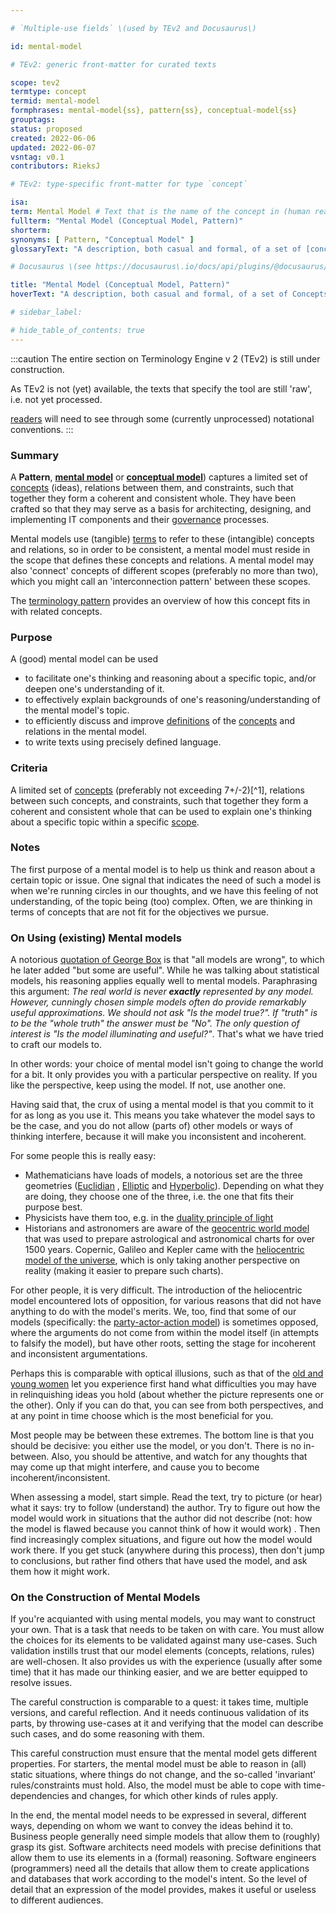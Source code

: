 ```yaml
---

# `Multiple-use fields` \(used by TEv2 and Docusaurus\)

id: mental-model

# TEv2: generic front-matter for curated texts

scope: tev2
termtype: concept
termid: mental-model
formphrases: mental-model{ss}, pattern{ss}, conceptual-model{ss}
grouptags:
status: proposed
created: 2022-06-06
updated: 2022-06-07
vsntag: v0.1
contributors: RieksJ

# TEv2: type-specific front-matter for type `concept`

isa:
term: Mental Model # Text that is the name of the concept in (human readable) texts.
fullterm: "Mental Model (Conceptual Model, Pattern)"
shorterm:
synonyms: [ Pattern, "Conceptual Model" ]
glossaryText: "A description, both casual and formal, of a set of [concepts](@) (ideas), relations between them, and constraints, that together form a coherent and consistent 'viewpoint', or 'way of thinking' about a certain topic."

# Docusaurus \(see https://docusaurus\.io/docs/api/plugins/@docusaurus/plugin-content-docs#markdown-front-matter\):

title: "Mental Model (Conceptual Model, Pattern)"
hoverText: "A description, both casual and formal, of a set of Concepts (ideas), relations between them, and constraints, that together form a coherent and consistent 'viewpoint', or 'way of thinking' about a certain topic."

# sidebar_label:

# hide_table_of_contents: true
---
```


:::caution
The entire section on Terminology Engine v 2 (TEv2) is still under construction.

As TEv2 is not (yet) available, the texts that specify the tool are still 'raw', i.e. not yet
processed.

[readers](@) will need to see through some (currently unprocessed) notational
conventions.
:::

### Summary

A **Pattern**, **[mental model](https://en.wikipedia.org/wiki/Mental_model)**
or **[conceptual model](https://en.wikipedia.org/wiki/Conceptual_model)**) captures a limited set
of [concepts](@) (ideas), relations between them, and constraints, such that together they form a
coherent and consistent whole. They have been crafted so that they may serve as a basis for
architecting, designing, and implementing IT components and their [governance](@) processes.

Mental models use (tangible) [terms](@) to refer to these (intangible) concepts and relations, so in
order to be consistent, a mental model must reside in the scope that defines these concepts and
relations. A mental model may also 'connect' concepts of different scopes (preferably no more than
two), which you might call an 'interconnection pattern' between these scopes.

The [terminology pattern](pattern-terminology@) provides an overview of how this concept fits in
with related concepts.

### Purpose

A (good) mental model can be used

- to facilitate one's thinking and reasoning about a specific topic, and/or deepen one's
  understanding of it.
- to effectively explain backgrounds of one's reasoning/understanding of the mental model's topic.
- to efficiently discuss and improve [definitions](@) of the [concepts](@) and relations in the
  mental model.
- to write texts using precisely defined language.

### Criteria

A limited set of [concepts](@) (preferably not exceeding 7+/-2)[^1], relations between such
concepts, and constraints, such that together they form a coherent and consistent whole that can be
used to explain one's thinking about a specific topic within a specific [scope](@).

### Notes

The first purpose of a mental model is to help us think and reason about a certain topic or issue.
One signal that indicates the need of such a model is when we're running circles in our thoughts,
and we have this feeling of not understanding, of the topic being (too) complex. Often, we are
thinking in terms of concepts that are not fit for the objectives we pursue.

### On Using (existing) Mental models

A
notorious [quotation of George Box](https://en.wikipedia.org/wiki/All_models_are_wrong#Quotations_of_George_Box)
is that "all models are wrong", to which he later added "but some are useful". While he was talking
about statistical models, his reasoning applies equally well to mental models. Paraphrasing this
argument: *The real world is never ***exactly*** represented by any model. However, cunningly chosen
simple models often do provide remarkably useful approximations. We should not ask "Is the model
true?". If "truth" is to be the "whole truth" the answer must be "No". The only question of interest
is "Is the model illuminating and useful?"*. That's what we have tried to craft our models to.

In other words: your choice of mental model isn't going to change the world for a bit. It only
provides you with a particular perspective on reality. If you like the perspective, keep using the
model. If not, use another one.

Having said that, the crux of using a mental model is that you commit to it for as long as you use
it. This means you take whatever the model says to be the case, and you do not allow (parts of)
other models or ways of thinking interfere, because it will make you inconsistent and incoherent.

For some people this is really easy:

- Mathematicians have loads of models, a notorious set are the three
  geometries ([Euclidian](https://en.wikipedia.org/wiki/Euclidean_geometry)
  , [Elliptic](https://en.wikipedia.org/wiki/Non-Euclidean_geometry#Elliptic_geometry)
  and [Hyperbolic](https://en.wikipedia.org/wiki/Non-Euclidean_geometry#Hyperbolic_geometry)).
  Depending on what they are doing, they choose one of the three, i.e. the one that fits their
  purpose best.
- Physicists have them too, e.g. in
  the [duality principle of light](https://en.wikipedia.org/wiki/Wave%E2%80%93particle_duality)
- Historians and astronomers are aware of
  the [geocentric world model](https://en.wikipedia.org/wiki/Geocentric_model) that was used to
  prepare astrological and astronomical charts for over 1500 years. Copernic, Galileo and Kepler
  came with the [heliocentric model of the universe](https://en.wikipedia.org/wiki/Heliocentrism),
  which is only taking another perspective on reality (making it easier to prepare such charts).

For other people, it is very difficult. The introduction of the heliocentric model encountered lots
of opposition, for various reasons that did not have anything to do with the model's merits. We,
too, find that some of our models (specifically: the [party-actor-action model](@)) is sometimes
opposed, where the arguments do not come from within the model itself (in attempts to falsify the
model), but have other roots, setting the stage for incoherent and inconsistent argumentations.

Perhaps this is comparable with optical illusions, such as that of
the [old and young women](https://www.google.com/search?source=univ&tbm=isch&q=optical+illusions+old+young+woman&fir=YIllsD9jihWxTM%252C1sZUL2jWNPvfxM%252C_%253BhsIzlU__RDe_nM%252Cyfw5Hii3UEmJHM%252C_%253Bk64g32oWxpYe8M%252CkqkPUja_z9NllM%252C_%253BFKMuqWLTX2wGtM%252CnTNCHp33apIpSM%252C_%253BEFfy6TSa8qgljM%252CPC_q2aBWJ95QfM%252C_%253BkFbAhDyYIR5MVM%252CWj0wk8hGQLHjWM%252C_%253BAX8XJjwDWQtyUM%252CiGJDEv3hShV9hM%252C_%253BeTsHDY5hHaPs9M%252CGOdBzeJDaJHS-M%252C_%253ByLBf8y95TCv1EM%252C0ZRLesUL5FW6sM%252C_%253Bg99V52yd0J1rOM%252CcYAag1F1qB6TaM%252C_%253BZHfvJXZFxHA4ZM%252CSqZ2N1ZFJLtPbM%252C_%253BXRMAn-j0tsUCvM%252C6vFweEnwB6_V1M%252C_%253BAoZByG4INAwYSM%252Cjhtnii31U6mWzM%252C_%253BCLrz5N2Kp8uAHM%252CmyjTMkeibmtg0M%252C_%253BpWT4mSz6-j-KOM%252CI0eh7eHVJVtHJM%252C_%253BPXcirTX8iQKiJM%252CP20yLZuYAjqV4M%252C_&usg=AI4_-kSPSjX9ixQFqsKa-4GnaDABoPxuKQ&sa=X&ved=2ahUKEwjr1tLOxZH4AhXfwAIHHSnuCXMQjJkEegQIAhAC&biw=1396&bih=665&dpr=1.38)
let you experience first hand what difficulties you may have in relinquishing ideas you hold (about
whether the picture represents one or the other). Only if you can do that, you can see from both
perspectives, and at any point in time choose which is the most beneficial for you.

Most people may be between these extremes. The bottom line is that you should be decisive: you
either use the model, or you don't. There is no in-between. Also, you should be attentive, and watch
for any thoughts that may come up that might interfere, and cause you to become
incoherent/inconsistent.

When assessing a model, start simple. Read the text, try to picture (or hear) what it says: try to
follow (understand) the author. Try to figure out how the model would work in situations that the
author did not describe (not: how the model is flawed because you cannot think of how it would work)
. Then find increasingly complex situations, and figure out how the model would work there. If you
get stuck (anywhere during this process), then don't jump to conclusions, but rather find others
that have used the model, and ask them how it might work.

### On the Construction of Mental Models

If you're acquianted with using mental models, you may want to construct your own. That is a task
that needs to be taken on with care. You must allow the choices for its elements to be validated
against many use-cases. Such validation instills trust that our model elements (concepts, relations,
rules) are well-chosen. It also provides us with the experience (usually after some time) that it
has made our thinking easier, and we are better equipped to resolve issues.

The careful construction is comparable to a quest: it takes time, multiple versions, and careful
reflection. And it needs continuous validation of its parts, by throwing use-cases at it and
verifying that the model can describe such cases, and do some reasoning with them.

This careful construction must ensure that the mental model gets different properties. For starters,
the mental model must be able to reason in (all) static situations, where things do not change, and
the so-called 'invariant' rules/constraints must hold. Also, the model must be able to cope with
time-dependencies and changes, for which other kinds of rules apply.

In the end, the mental model needs to be expressed in several, different ways, depending on whom we
want to convey the ideas behind it to. Business people generally need simple models that allow them
to (roughly) grasp its gist. Software architects need models with precise definitions that allow
them to use its elements in a (formal) reasoning. Software engineers (programmers) need all the
details that allow them to create applications and databases that work according to the model's
intent. So the level of detail that an expression of the model provides, makes it useful or useless
to different audiences.
